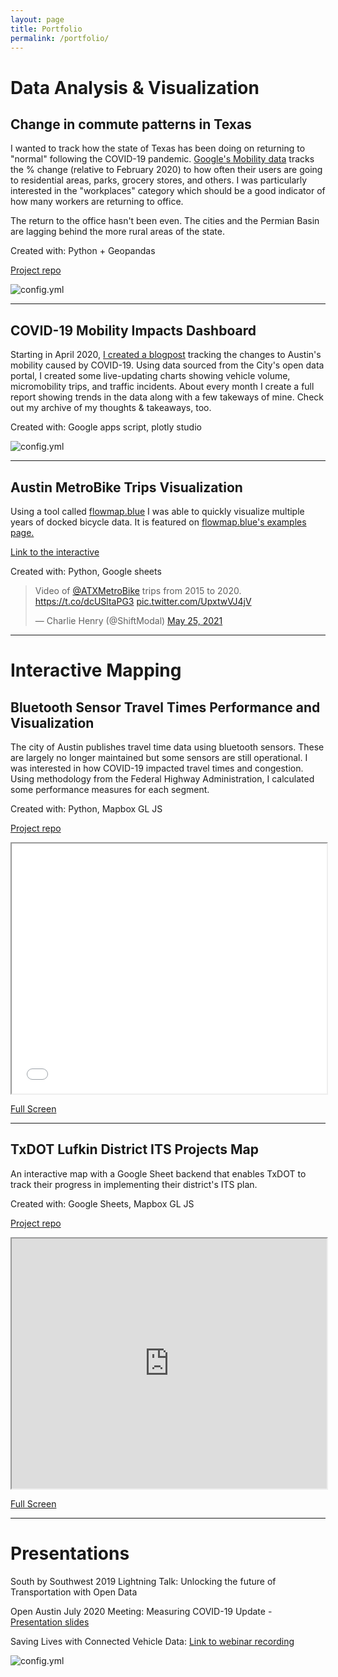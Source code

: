 ```yaml
---
layout: page
title: Portfolio
permalink: /portfolio/
---
```


# Data Analysis & Visualization

## Change in commute patterns in Texas

I wanted to track how the state of Texas has been doing on returning to "normal" following the COVID-19 pandemic. [Google's Mobility data](https://www.google.com/covid19/mobility/) tracks the % change (relative to February 2020) to how often their users are going to residential areas, parks, grocery stores, and others. I was particularly interested in the "workplaces" category which should be a good indicator of how many workers are returning to office. 

The return to the office hasn't been even. The cities and the Permian Basin are lagging behind the more rural areas of the state.

Created with: Python + Geopandas

[Project repo](https://github.com/Charlie-Henry/ModalShift/tree/master/visualizations/Texas-Mobility-Maps)

![config.yml]({{site.baseurl}}/visualizations/Texas-Mobility-Maps/TX%20Google%20Workplaces.gif) 

***

## COVID-19 Mobility Impacts Dashboard

Starting in April 2020, [I created a blogpost](https://modalshift.co/COVID19/) tracking the changes to Austin's mobility caused by COVID-19. Using data sourced from the City's open data portal, I created some live-updating charts showing vehicle volume, micromobility trips, and traffic incidents. About every month I create a full report showing trends in the data along with a few takeways of mine. Check out my archive of my thoughts & takeaways, too.

Created with: Google apps script, plotly studio

![config.yml]({{site.baseurl}}/images/Combined.png)

***

## Austin MetroBike Trips Visualization

Using a tool called [flowmap.blue](https://flowmap.blue) I was able to quickly visualize multiple years of docked bicycle data. It is featured on [flowmap.blue's examples page.](https://flowmap.blue/#examples) 

[Link to the interactive](https://flowmap.blue/11odTn4_kytEo2O9LxAXGbZspXM_OLFsX__mpxRAvAOc/5f18087)

Created with: Python, Google sheets

<blockquote class="twitter-tweet"><p lang="en" dir="ltr">Video of <a href="https://twitter.com/ATXMetroBike?ref_src=twsrc%5Etfw">@ATXMetroBike</a> trips from 2015 to 2020. <a href="https://t.co/dcUSltaPG3">https://t.co/dcUSltaPG3</a> <a href="https://t.co/UpxtwVJ4jV">pic.twitter.com/UpxtwVJ4jV</a></p>&mdash; Charlie Henry (@ShiftModal) <a href="https://twitter.com/ShiftModal/status/1397224474018189324?ref_src=twsrc%5Etfw">May 25, 2021</a></blockquote> <script async src="https://platform.twitter.com/widgets.js" charset="utf-8"></script>


***

# Interactive Mapping 

## Bluetooth Sensor Travel Times Performance and Visualization

The city of Austin publishes travel time data using bluetooth sensors. These are largely no longer maintained but some sensors are still operational. I was interested in how COVID-19 impacted travel times and congestion. Using methodology from the Federal Highway Administration, I calculated some performance measures for each segment.

Created with: Python, Mapbox GL JS

[Project repo](https://github.com/Charlie-Henry/ModalShift/tree/master/visualizations/Bluetooth-Mapping)

<iframe src='/maps/bluetooth_map.html'
        width='100%' height='400px'>
</iframe>

[Full Screen](http://modalshift.co/maps/bluetooth_map.html)

***

## TxDOT Lufkin District ITS Projects Map

An interactive map with a Google Sheet backend that enables TxDOT to track their progress in implementing their district's ITS plan. 

Created with: Google Sheets, Mapbox GL JS

[Project repo](https://github.com/Charlie-Henry/Lufkin-ITS-Projects)

<iframe src='https://charlie-henry.github.io/Lufkin-ITS-Projects/'
        width='100%' height='400px'>
</iframe>

[Full Screen](https://charlie-henry.github.io/Lufkin-ITS-Projects/)

***

# Presentations

South by Southwest 2019 Lightning Talk: Unlocking the future of Transportation with Open Data

Open Austin July 2020 Meeting: Measuring COVID-19 Update - [Presentation slides](https://docs.google.com/presentation/d/1KSpYtZUCd4QDFFznqJ6ZJngQLanqOHeZcMB6Tsh4EpE/edit?usp=sharing)

Saving Lives with Connected Vehicle Data: [Link to webinar recording](https://drive.google.com/file/d/112bk87Vqy6t0zd_MniikZ-y010n0e3Ny/view)

![config.yml]({{site.baseurl}}/images/SXSW.JPG)
